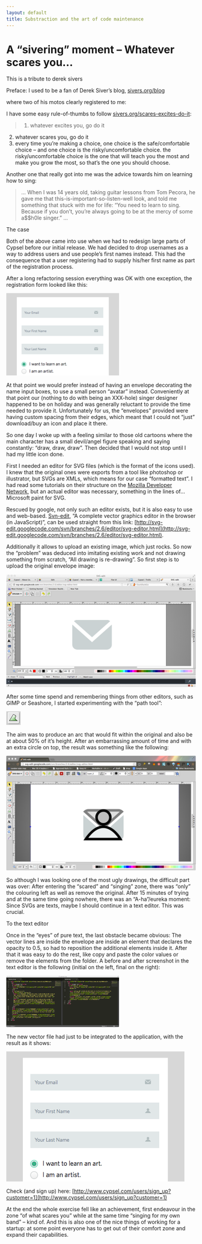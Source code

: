 ```yaml
---
layout: default
title: Substraction and the art of code maintenance
---
```


# A “sivering” moment – Whatever scares you…

This is a tribute to derek sivers

Preface: I used to be a fan of Derek Siver’s blog, [sivers.org/blog](http://sivers.org/blog)

where two of his motos clearly registered to me:

I have some easy rule-of-thumbs to follow [sivers.org/scares-excites-do-it](http://sivers.org/scares-excites-do-it):

> 1. whatever excites you, go do it
2. whatever scares you, go do it
3. every time you’re making a choice, one choice is the safe/comfortable choice – and one choice is the risky/uncomfortable choice. the risky/uncomfortable choice is the one that will teach you the most and make you grow the most, so that’s the one you should choose.

Another one that really got into me was the advice towards him on learning how to sing:

> ... When I was 14 years old, taking guitar lessons from Tom Pecora, he gave me that this-is-important-so-listen-well look, and told me something that stuck with me for life:
“You need to learn to sing. Because if you don’t, you’re always going to be at the mercy of some a$$h0le singer.” ...

The case

Both of the above came into use when we had to redesign large parts of Cypsel before our initial release. We had decided to drop usernames as a way to address users and use people’s first names instead. This had the consequence that a user registering had to supply his/her first name as part of the registration process.

After a long refactoring session everything was OK with one exception, the registration form looked like this:

![Sign in, envelopes only](/images/sign_in_before-300_219.png "Sign in, envelopes only")

At that point we would prefer instead of having an envelope decorating the name input boxes, to use a small person “avatar” instead. Conveniently at that point our (nothing to do with being an XXX-hole) singer designer happened to be on holiday and was generally reluctant to provide the time needed to provide it. Unfortunately for us, the “envelopes” provided were having custom spacing from their edges, which meant that I could not “just” download/buy an icon and place it there.

So one day I woke up with a feeling similar to those old cartoons where the main character has a small devil/angel figure speaking and saying constantly: “draw, draw, draw”. Then decided that I would not stop until I had my little icon done.

First I needed an editor for SVG files (which is the format of the icons used). I knew that the original ones were exports from a tool like photoshop or illustrator, but SVGs are XMLs, which means for our case “formatted text”. I had read some tutorials on their structure on the [Mozilla Developer Network](https://developer.mozilla.org/en-US/), but an actual editor was necessary, something in the lines of… Microsoft paint for SVG.

Rescued by google, not only such an editor exists, but it is also easy to use and web-based. [Svn-edit](https://code.google.com/p/svg-edit/), “A complete vector graphics editor in the browser (in JavaScript)”,  can be used straight from this link: [http://svg-edit.googlecode.com/svn/branches/2.6/editor/svg-editor.html](http://svg-edit.googlecode.com/svn/branches/2.6/editor/svg-editor.html).

Additionally it allows to upload an existing image, which just rocks. So now the “problem” was deduced into imitating existing work and not drawing something from scratch, “All drawing is re-drawing”. So first step is to upload the original envelope image:

![Original envelope edit screenshot.](/images/svg_edit_screenshot_envelope_only.png "Original envelope edit screenshot.")

After some time spend and remembering things from other editors, such as GIMP or Seashore, I started experimenting with the “path tool”:

![svn_editor_path_tool](/images/svn_editor_path_tool.png "svn_editor_path_tool")

The aim was to produce an arc that would fit within the original and also be at about 50% of it’s height. After an embarrassing amount of time and with an extra circle on top, the result was something like the following:

![Envelope and Avatar](/images/svg_edit_envelope_and_avatar.png "Envelope and Avatar")

So although I was looking one of the most ugly drawings, the difficult part was over: After entering the “scared” and “singing” zone, there was “only” the colouring left as well as remove the original. After 15 minutes of  trying and at the same time going nowhere, there was an “A-ha”/eureka moment: Since SVGs are texts, maybe I should continue in a text editor. This was crucial.

To the text editor

Once in the “eyes” of pure text, the last obstacle became obvious: The vector lines are inside the envelope are inside an element that declares the opacity to 0.5, so had to reposition the additional elements inside it. After that it was easy to do the rest, like copy and paste the color values or remove the elements from the folder. A before and after screenshot in the text editor is the following (initial on the left, final on the right):

![svg_edit_screnshot_side_by_side](/images/svg_edit_screnshot_side_by_side-300_137.png "svg_edit_screnshot_side_by_side")

The new vector file had just to be integrated to the application, with the result as it shows:

![sign_in_after](/images/sign_in_after.png "sign_in_after")

Check (and sign up) here: [http://www.cypsel.com/users/sign_up?customer=1](http://www.cypsel.com/users/sign_up?customer=1)

At the end the whole exercise fell like an achievement, first endeavour in the zone “of what scares you” while at the same time “singing for my own band” – kind of. And this is also one of the nice things of working for a startup: at some point everyone has to get out of their comfort zone and expand their capabilities.
